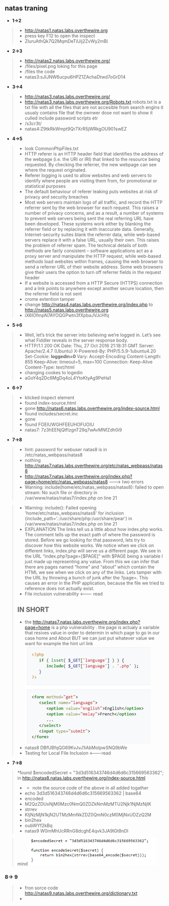 ## natas traning 

* **1->2**
>* http://natas1.natas.labs.overthewire.org
>* press key F12 to open the inspect
>* ZluruAthQk7Q2MqmDeTiUij2ZvWy2mBi

* **2->3**
>* http://natas2.natas.labs.overthewire.org/
>* /files/pixel.png loking for this page
>* /files the code
>* natas3:sJIJNW6ucpu6HPZ1ZAchaDtwd7oGrD14

* **3->4**
>* http://natas3.natas.labs.overthewire.org/ 
> *  http://natas3.natas.labs.overthewire.org/Robots.txt
> robots.txt is a txt file with all the files that are not accesible from search engins
> it usualy contains file that the ownwer dose not want to show it culled include password scripts etr
> * /s3cr3t/
>* natas4:Z9tkRkWmpt9Qr7XrR5jWRkgOU901swEZ

* **4->5**
> * look  CommonPhpFiles.txt
>* HTTP referer  is an HTTP header field that identifies the address of the webpage (i.e. the URI or IRI) that linked to the resource being requested. By checking the referrer, the new webpage can see where the request originated.
>* Referer logging is used to allow websites and web servers to identify where people are visiting them from, for promotional or statistical purposes
>* The default behaviour of referer leaking puts websites at risk of privacy and security breaches
>* Most web servers maintain logs of all traffic, and record the HTTP referrer sent by the web browser for each request. This raises a number of privacy concerns, and as a result, a number of systems to prevent web servers being sent the real referring URL have been developed. These systems work either by blanking the referrer field or by replacing it with inaccurate data. Generally, Internet-security suites blank the referrer data, while web-based servers replace it with a false URL, usually their own. This raises the problem of referrer spam. The technical details of both methods are fairly consistent  – software applications act as a proxy server and manipulate the HTTP request, while web-based methods load websites within frames, causing the web browser to send a referrer URL of their website address. Some web browsers give their users the option to turn off referrer fields in the request header
> * If a website is accessed from a HTTP Secure (HTTPS) connection and a link points to anywhere except another secure location, then the referrer field is not sent
>* crome extention tamper
>* change http://natas4.natas.labs.overthewire.org/index.php to http://natas5.natas.labs.overthewire.org
>* iX6IOfmpN7AYOQGPwtn3fXpbaJVJcHfq 

* **5->6**
> * Well, let’s trick the server into believing we’re logged in. Let’s see what Fiddler reveals in the server response body.
> * HTTP/1.1 200 OK
Date: Thu, 27 Oct 2016 21:18:31 GMT
Server: Apache/2.4.7 (Ubuntu)
X-Powered-By: PHP/5.5.9-1ubuntu4.20
Set-Cookie: **loggedin=0**
Vary: Accept-Encoding
Content-Length: 855
Keep-Alive: timeout=5, max=100
Connection: Keep-Alive
Content-Type: text/html
> *  changing cookes to logedin
> * aGoY4q2Dc6MgDq4oL4YtoKtyAg9PeHa1

* **6->7**
> * klicked inspect element 
> * found index-source.html
> * gone http://natas6.natas.labs.overthewire.org/index-source.html
> * found includes/secret.inc
> * gone 
> * found FOEIUWGHFEEUHOFUOIU
> * natas7: 7z3hEENjQtflzgnT29q7wAvMNfZdh0i9

* **7->8**
>*  hint: password for webuser natas8 is in /etc/natas_webpass/natas8 
>* nothing http://natas7.natas.labs.overthewire.org/etc/natas_webpass/natas8
>* http://natas7.natas.labs.overthewire.org/index.php?page=home/etc/natas_webpass/natas8 ---> two errors 
>* Warning: include(home/etc/natas_webpass/natas8): failed to open stream: No such file or directory in /var/www/natas/natas7/index.php on line 21

>* Warning: include(): Failed opening 'home/etc/natas_webpass/natas8' for inclusion (include_path='.:/usr/share/php:/usr/share/pear') in /var/www/natas/natas7/index.php on line 21
> * EXPLANATION
The links tell us a little about how index.php works.  The comment tells up the exact path of where the password is stored.  Before we go looking for that password, lets try to discover how this website works.  We notice when we click on different links, index.php will serve us a different page.  We see in the URL “index.php?page=[$PAGE]” with $PAGE being a variable I just made up representing any value.  From this we can infer that there are pages named “home” and “about” which contain the HTML we see when we click on any of the links.  Lets tamper with the URL by throwing a bunch of junk after the ?page=. This causes an error in the PHP application, because the file we tried to reference does not actually exist.
 > * File inclusion vulnerability <--- read
 > ##  IN SHORT 
 > * the http://natas7.natas.labs.overthewire.org/index.php?page=home
 is a php vulnerability . the page is actualy a variable  that resives
 value in order to determin in which page to go in our case home and About BUT we can just put whatever value we want for example the hint url link 
> ![alt text](phpVulnerability.PNG)
 > * natas8 DBfUBfqQG69KvJvJ1iAbMoIpwSNQ9bWe
 > * Testing for Local File Inclusion <---read

 * **7->8**
 >*found  $encodedSecret = "3d3d516343746d4d6d6c315669563362"; in http://natas8.natas.labs.overthewire.org/index-source.html
 > * * note the source code of the above in all added togather
 > * echo 3d3d516343746d4d6d6c315669563362 | base64
> * encoded 
> * M2QzZDUxNjM0Mzc0NmQ0ZDZkNmMzMTU2Njk1NjMzNjIK
> * strrev
> * KIjNzMjN1kjN2UTMzMmNkZDZ0QmN0czM0MjNxUDZzQ2M
> * bin2hex
> * oubWYf2kBq
> * natas9  W0mMhUcRRnG8dcghE4qvk3JA9lGt8nDl 


 > mind ![alt text](Php3encriptio.PNG)
 
 ### 8-> 9
 > * fron sorce code http://natas9.natas.labs.overthewire.org/dictionary.txt
 > *  